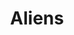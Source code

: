 ﻿---
title: "Aliens"
permalink: periodes_656.html
layout: periode
sidebar: periodes
pares:
  - -2:
    title: "Fantasía"

fills:
jocsPrincipals:
  - title: "Legendary Encounters: An Alien Deck Building Game"
    bggId: 146652

  - title: "Aliens"
    bggId: 1770
    dataInici: 
    dataFi: 

  - title: "Aliens: This Time It's War"
    bggId: 69851
    dataInici: 
    dataFi: 

jocsEscenaris:
  - title: "The Awful Green Things From Outer Space"
    bggId: 162
    dataInici: 
    dataFi: 

  - title: "Intruder"
    bggId: 2613

  - title: "Last Frontier: The Vesuvius Incident"
    bggId: 2324

  - title: "Escape from the Aliens in Outer Space"
    bggId: 82168
    dataInici: 
    dataFi: 

jocsEpoca:
jocsEpocaEscenaris:
---
